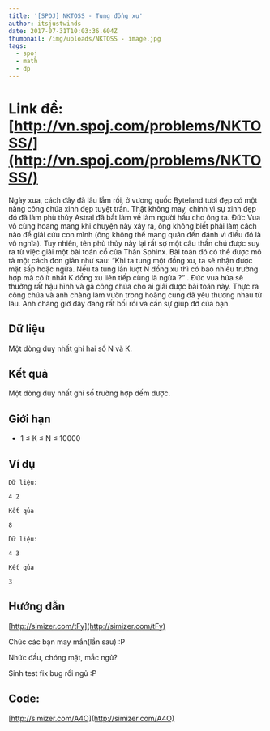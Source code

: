 ```yaml
---
title: '[SPOJ] NKTOSS - Tung đồng xu'
author: itsjustwinds
date: 2017-07-31T10:03:36.604Z
thumbnail: /img/uploads/NKTOSS - image.jpg
tags:
  - spoj
  - math
  - dp
---
```

# Link đề:[http://vn.spoj.com/problems/NKTOSS/](http://vn.spoj.com/problems/NKTOSS/)

Ngày xưa, cách đây đã lâu lắm rồi, ở vương quốc Byteland tươi đẹp có một nàng công chúa xinh đẹp tuyệt trần. Thật không may, chính vì sự xinh đẹp đó đã làm phù thủy Astral đã bắt làm về làm người hầu cho ông ta. Đức Vua vô cùng hoang mang khi chuyện này xảy ra, ông không biết phải làm cách nào để giải cứu con mình \(ông không thể mang quân đến đánh vì điều đó là vô nghĩa\). Tuy nhiên, tên phù thủy này lại rất sợ một câu thần chú được suy ra từ việc giải một bài toán cổ của Thần Sphinx. Bài toán đó có thể được mô tả một cách đơn giản như sau: “Khi ta tung một đồng xu, ta sẽ nhận được mặt sấp hoặc ngửa. Nếu ta tung lần lượt N đồng xu thì có bao nhiêu trường hợp mà có ít nhất K đồng xu liên tiếp cùng là ngửa ?” . Đức vua hứa sẽ thưởng rất hậu hĩnh và gả công chúa cho ai giải được bài toán này. Thực ra công chúa và anh chàng làm vườn trong hoàng cung đã yêu thương nhau từ lâu. Anh chàng giờ đây đang rất bối rối và cần sự giúp đỡ của bạn.

## Dữ liệu

Một dòng duy nhất ghi hai số N và K.

## Kết quả

Một dòng duy nhất ghi số trường hợp đếm được.

## Giới hạn

* 1 ≤ K ≤ N ≤ 10000

## Ví dụ

```
Dữ liệu:

4 2

Kết qủa

8
```

```
Dữ liệu:

4 3

Kết qủa

3
```


## Hướng dẫn 

[http://simizer.com/tFy](http://simizer.com/tFy)

Chúc các bạn may mắn(lần sau) :P

Nhức đầu, chóng mặt, mắc ngủ?

Sinh test fix bug rồi ngủ :P

## Code: 

[http://simizer.com/A4O](http://simizer.com/A4O)


